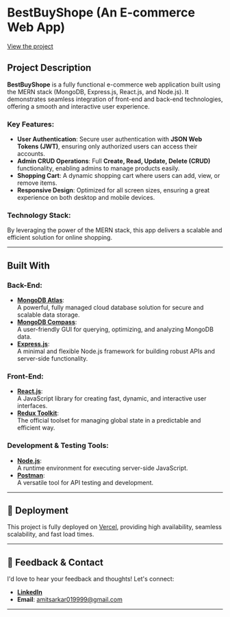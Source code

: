 # **BestBuyShope (An E-commerce Web App)**

[View the project](https://best-buy-shope-krgy.vercel.app/)

## **Project Description**

**BestBuyShope** is a fully functional e-commerce web application built using
the MERN stack (MongoDB, Express.js, React.js, and Node.js). It demonstrates
seamless integration of front-end and back-end technologies, offering a smooth
and interactive user experience.

### **Key Features**:

- **User Authentication**: Secure user authentication with **JSON Web Tokens
  (JWT)**, ensuring only authorized users can access their accounts.
- **Admin CRUD Operations**: Full **Create, Read, Update, Delete (CRUD)**
  functionality, enabling admins to manage products easily.
- **Shopping Cart**: A dynamic shopping cart where users can add, view, or
  remove items.
- **Responsive Design**: Optimized for all screen sizes, ensuring a great
  experience on both desktop and mobile devices.

### **Technology Stack**:

By leveraging the power of the MERN stack, this app delivers a scalable and
efficient solution for online shopping.

---

## **Built With**

### **Back-End**:

- **[MongoDB Atlas](https://www.mongodb.com/atlas/database)**:  
  A powerful, fully managed cloud database solution for secure and scalable data
  storage.
- **[MongoDB Compass](https://www.mongodb.com/products/compass)**:  
  A user-friendly GUI for querying, optimizing, and analyzing MongoDB data.
- **[Express.js](https://expressjs.com/)**:  
  A minimal and flexible Node.js framework for building robust APIs and
  server-side functionality.

### **Front-End**:

- **[React.js](https://reactjs.org/)**:  
  A JavaScript library for creating fast, dynamic, and interactive user
  interfaces.
- **[Redux Toolkit](https://redux-toolkit.js.org/)**:  
  The official toolset for managing global state in a predictable and efficient
  way.

### **Development & Testing Tools**:

- **[Node.js](https://nodejs.org/)**:  
  A runtime environment for executing server-side JavaScript.
- **[Postman](https://www.postman.com/)**:  
  A versatile tool for API testing and development.

---

## 🚀 **Deployment**

This project is fully deployed on [Vercel](https://vercel.com/), providing high
availability, seamless scalability, and fast load times.

---

## 🤝 **Feedback & Contact**

I'd love to hear your feedback and thoughts! Let's connect:

- **[LinkedIn](https://www.linkedin.com/in/amit-kumar-bishwas/)**
- **Email**: [amitsarkar019999@gmail.com](mailto:amitsarkar019999@gmail.com)

---
